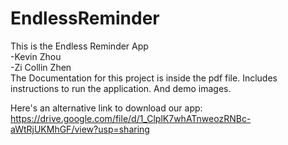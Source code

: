 # EndlessReminder  
This is the Endless Reminder App  
-Kevin Zhou  
-Zi Collin Zhen  
The Documentation for this project is inside the pdf file. Includes instructions to run the application. And demo images.  
  
Here's an alternative link to download our app:  
https://drive.google.com/file/d/1_ClplK7whATnweozRNBc-aWtRjUKMhGF/view?usp=sharing
